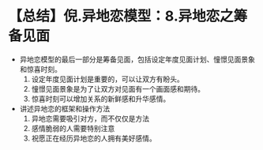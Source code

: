 # 【总结】倪.异地恋模型：8.异地恋之筹备见面

-   异地恋模型的最后一部分是筹备见面，包括设定年度见面计划、憧憬见面景象和惊喜时刻。
    1.  设定年度见面计划是重要的，可以让双方有盼头。
    2.  憧憬见面景象是为了让双方对见面有一个画面感和期待。
    3.  惊喜时刻可以增加关系的新鲜感和升华感情。
-   讲述异地恋的框架和操作方法
    1.  异地恋需要吸引对方，而不仅仅是方法
    2.  感情脆弱的人需要特别注意
    3.  祝愿正在经历异地恋的人拥有美好感情。